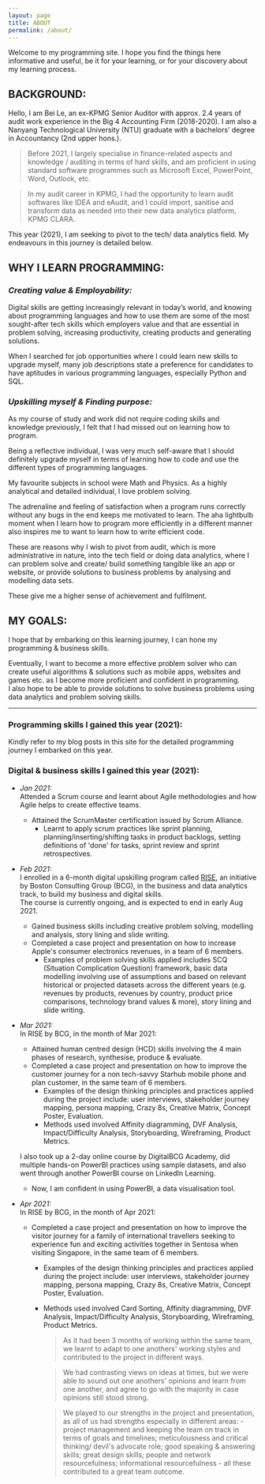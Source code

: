 ```yaml
---
layout: page
title: ABOUT
permalink: /about/
---
```


Welcome to my programming site. I hope you find the things here informative and useful, be it for your learning, or for your discovery about my learning process.

## BACKGROUND:  
Hello, I am Bei Le, an ex-KPMG Senior Auditor with approx. 2.4 years of audit work experience in the Big 4 Accounting Firm (2018-2020).
I am also a Nanyang Technological University (NTU) graduate with a bachelors’ degree in Accountancy (2nd upper hons.).

> Before 2021, I largely specialise in finance-related aspects and knowledge / auditing in terms of hard skills, and am proficient in using standard software programmes such as Microsoft Excel, PowerPoint, Word, Outlook, etc.

> In my audit career in KPMG, I had the opportunity to learn audit softwares like IDEA and eAudit, and I could import, sanitise and transform data as needed into their new data analytics platform, KPMG CLARA.

This year (2021), I am seeking to pivot to the tech/ data analytics field. My endeavours in this journey is detailed below.  


## WHY I LEARN PROGRAMMING:  

### _Creating value & Employability:_  

Digital skills are getting increasingly relevant in today’s world, and knowing about programming languages and how to use them are some of the most sought-after tech skills which employers value and that are essential in problem solving, increasing productivity, creating products and generating solutions.  

When I searched for job opportunities where I could learn new skills to upgrade myself, many job descriptions state a preference for candidates to have aptitudes in various programming languages, especially Python and SQL.  

### _Upskilling myself & Finding purpose:_  

As my course of study and work did not require coding skills and knowledge previously, I felt that I had missed out on learning how to program.  

Being a reflective individual, I was very much self-aware that I should definitely upgrade myself in terms of learning how to code and use the different types of programming languages.  

My favourite subjects in school were Math and Physics. As a highly analytical and detailed individual, I love problem solving.  

The adrenaline and feeling of satisfaction when a program runs correctly without any bugs in the end keeps me motivated to learn. The aha lightbulb moment when I learn how to program more efficiently in a different manner also inspires me to want to learn how to write efficient code.  

These are reasons why I wish to pivot from audit, which is more administrative in nature, into the tech field or doing data analytics, where I can problem solve and create/ build something tangible like an app or website, or provide solutions to business problems by analysing and modelling data sets.  

These give me a higher sense of achievement and fulfilment.  

## MY GOALS:    

I hope that by embarking on this learning journey, I can hone my programming & business skills.  

Eventually, I want to become a more effective problem solver who can create useful algorithms & solutions such as mobile apps, websites and games etc. as I become more proficient and confident in programming.  
I also hope to be able to provide solutions to solve business problems using data analytics and problem solving skills.  

---

### Programming skills I gained this year (2021):  
Kindly refer to my blog posts in this site for the detailed programming journey I embarked on this year.

### Digital & business skills I gained this year (2021):  
-	_Jan 2021:_  
Attended a Scrum course and learnt about Agile methodologies and how Agile helps to create effective teams.  
    - Attained the ScrumMaster certification issued by Scrum Alliance.
        - Learnt to apply scrum practices like sprint planning, planning/inserting/shifting tasks in product backlogs, setting definitions of 'done' for tasks, sprint review and sprint retrospectives.  
-	_Feb 2021:_  
I enrolled in a 6-month digital upskilling program called [RISE](https://rise.bcg.com/business-data-analytics/), an initiative by Boston Consulting Group (BCG), in the business and data analytics track, to build my business and digital skills.  
The course is currently ongoing, and is expected to end in early Aug 2021.  
    - Gained business skills including creative problem solving, modelling and analysis, story lining and slide writing.  
    - Completed a case project and presentation on how to increase Apple's consumer electronics revenues, in a team of 6 members.
        - Examples of problem solving skills applied includes SCQ (Situation Complication Question) framework, basic data modelling involving use of assumptions and based on relevant historical or projected datasets across the different years (e.g. revenues by products, revenues by country, product price comparisons, technology brand values & more), story lining and slide writing.
-	_Mar 2021:_  
In RISE by BCG, in the month of Mar 2021:  
    - Attained human centred design (HCD) skills involving the 4 main phases of research, synthesise, produce & evaluate. 
    - Completed a case project and presentation on how to improve the customer journey for a non tech-savvy Starhub mobile phone and plan customer, in the same team of 6 members.
        - Examples of the design thinking principles and practices applied during the project include: user interviews, stakeholder journey mapping, persona mapping, Crazy 8s, Creative Matrix, Concept Poster, Evaluation.  
        - Methods used involved Affinity diagramming, DVF Analysis, Impact/Difficulty Analysis, Storyboarding, Wireframing, Product Metrics.  

    I also took up a 2-day online course by DigitalBCG Academy, did multiple hands-on PowerBI practices using sample datasets, and also went through another PowerBI course on LinkedIn Learning.  
    - Now, I am confident in using PowerBI, a data visualisation tool.  
 
- _Apr 2021:_  
In RISE by BCG, in the month of Apr 2021:  
    - Completed a case project and presentation on how to improve the visitor journey for a family of international travellers seeking to experience fun and exciting activities together in Sentosa when visiting Singapore, in the same team of 6 members.
        - Examples of the design thinking principles and practices applied during the project include: user interviews, stakeholder journey mapping, persona mapping, Crazy 8s, Creative Matrix, Concept Poster, Evaluation.  
        - Methods used involved Card Sorting, Affinity diagramming, DVF 
Analysis, Impact/Difficulty Analysis, Storyboarding, Wireframing, Product Metrics.  

            > As it had been 3 months of working within the same team, we learnt to adapt to one anothers' working styles and contributed to the project in different ways.  
        
            > We had contrasting views on ideas at times, but we were able to sound out one anothers' opinions and learn from one another, and agree to go with the majority in case opinions still stood strong.  
            
            > We played to our strengths in the project and presentation, as all of us had strengths especially in different areas: - project management and keeping the team on track in terms of goals and timelines; meticulousness and critical thinking/ devil's advocate role; good speaking & answering skills; great design skills; people and network resourcefulness; informational resourcefulness - all these contributed to a great team outcome.  

